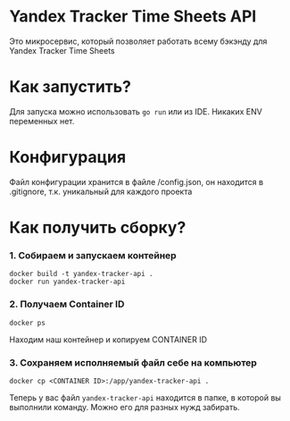# Yandex Tracker Time Sheets API

Это микросервис, который позволяет работать всему бэкэнду для Yandex Tracker Time Sheets

# Как запустить?

Для запуска можно использовать `go run` или из IDE. Никаких ENV переменных нет.

# Конфигурация

Файл конфигурации хранится в файле /config.json, он находится в .gitignore, т.к. уникальный для каждого проекта

# Как получить сборку?

### 1. Собираем и запускаем контейнер

```shell
docker build -t yandex-tracker-api .
docker run yandex-tracker-api
```

### 2. Получаем Container ID

```shell
docker ps
```

Находим наш контейнер и копируем CONTAINER ID

### 3. Сохраняем исполняемый файл себе на компьютер

```shell
docker cp <CONTAINER ID>:/app/yandex-tracker-api .
```

Теперь у вас файл `yandex-tracker-api` находится в папке, в которой вы выполнили команду. Можно его для разных нужд забирать.
